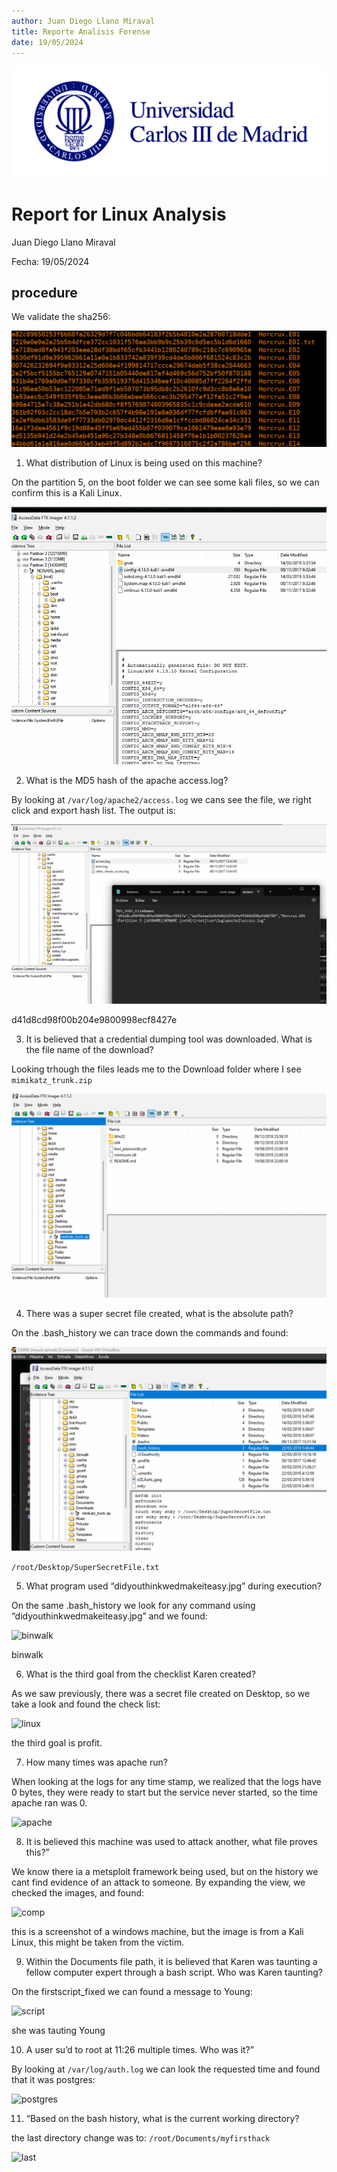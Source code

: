 ```yaml
---
author: Juan Diego Llano Miraval
title: Reporte Analisis Forense
date: 19/05/2024
---
```


![logo_it_uc3m](Logo-uc3m.jpg)

# Report for Linux Analysis


Juan Diego Llano Miraval

Fecha: 19/05/2024

## procedure

We validate the sha256:

![sha](sha.png)

1. What distribution of Linux is being used on this machine?

On the partition 5, on the boot folder we can see some kali files, so we can confirm this is a Kali Linux.

![p5os](p5os.png)

2. What is the MD5 hash of the apache access.log?

By looking at ```/var/log/apache2/access.log``` we cans see the file, we right click and export hash list. The output is:

![md5](md5.png)

d41d8cd98f00b204e9800998ecf8427e


3. It is believed that a credential dumping tool was downloaded. What is the
file name of the download?

Looking trhough the files leads me to the Download folder where I see ```mimikatz_trunk.zip```

![mimikatz](mimikatz.png)

4. There was a super secret file created, what is the absolute path?

On the .bash_history we can trace down the commands and found:

![secret](secret.png)

```/root/Desktop/SuperSecretFile.txt``` 


5. What program used “didyouthinkwedmakeiteasy.jpg” during execution?

On the same .bash_history we look for any command using “didyouthinkwedmakeiteasy.jpg” and we found:

![binwalk](binwalk.png)

binwalk


6. What is the third goal from the checklist Karen created?


As we saw previously, there was a secret file created on Desktop, so we take a look and found the check list:

![linux](linux.png)

the third goal is profit.


7. How many times was apache run?

When looking at the logs for any time stamp, we realized that the logs have 0 bytes, they were ready to start but the service never started, so the time apache ran was 0.

![apache](apache.png)



8. It is believed this machine was used to attack another, what file proves
this?”

We know there ia a metsploit framework being used, but on the history we cant find evidence of an attack to someone. By expanding the view, we checked the images, and found:


![comp](comp.png)

this is a screenshot of a windows machine, but the image is from a Kali Linux, this might be taken from the victim.



9. Within the Documents file path, it is believed that Karen was taunting a
fellow computer expert through a bash script. Who was Karen taunting?

On the firstscript_fixed we can found a message to Young:


![script](script.png)

she was tauting Young

10. A user su’d to root at 11:26 multiple times. Who was it?”

By looking at ```/var/log/auth.log``` we can look the requested time and found that it was postgres:


![postgres](postgress.png)


11. “Based on the bash history, what is the current working directory?

the last directory change was to: ```/root/Documents/myfirsthack```

![last](last.png)